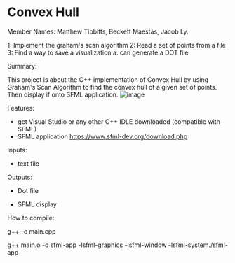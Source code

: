 # Convex Hull
Member Names: Matthew Tibbitts, Beckett Maestas, Jacob Ly. 

1: Implement the graham's scan algorithm
2: Read a set of points from a file
3: Find a way to save a visualization
    a: can generate a DOT file
    
Summary:

This project is about the C++ implementation of Convex Hull by using Graham's Scan Algorithm to find the convex hull of a given set of points. 
Then display if onto SFML application.
![image](https://user-images.githubusercontent.com/98777321/205776188-b49cb789-a2cf-42a3-9314-154c0dd65038.png)



Features:
- get Visual Studio or any other C++ IDLE downloaded (compatible with SFML)
- SFML application https://www.sfml-dev.org/download.php 


Inputs:

- text file

Outputs:

- Dot file

- SFML display


How to compile:

g++ -c main.cpp

g++ main.o -o sfml-app -lsfml-graphics -lsfml-window -lsfml-system./sfml-app
